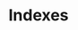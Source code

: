 ---
title: "Indexes"
type: "manual"
menu:
    manual:
        parent: "Reference"
        weight: 70
---